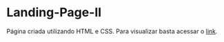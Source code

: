 # Landing-Page-II

Página criada utilizando HTML e CSS. Para visualizar basta acessar o [link](https://walterlops.github.io/Landing-Page-II/).
